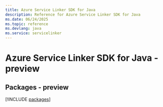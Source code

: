 ```yaml
---
title: Azure Service Linker SDK for Java
description: Reference for Azure Service Linker SDK for Java
ms.date: 06/24/2025
ms.topic: reference
ms.devlang: java
ms.service: servicelinker
---
```

# Azure Service Linker SDK for Java - preview
## Packages - preview
[!INCLUDE [packages](service-linker-index.md)]